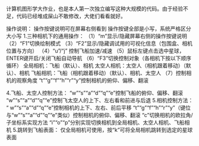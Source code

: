计算机图形学大作业，也是本人第一次独立编写这种大规模的代码。由于经验不足，代码已经堆成屎山不敢修改，大佬们看看就好。

操作说明：
    操作按键说明可在屏幕右侧看到
    操作按键全部是小写，系统严格区分大小写
1.三种相机下的通用操作：
（1）“m”显示/隐藏屏幕右侧的操作按键说明
（2）“F1”切换绘制模式
（3）“F2”显示/隐藏调试用的可视化信息（包围盒、相机位置与方向）
（4）“u”/“j” 控制飞船加速/减速
（5）鼠标左键点击选中星球，ENTER键开启/关闭飞船自动导航
（6）“F3”切换控制对象（各相机下按以下顺序循环）
    全局相机：飞船（默认）、相机
    太空人相机：太空人（相机跟着移动）（默认）、相机
    飞船相机：飞船（相机跟着移动）（默认）、相机、太空人
（7）控制相机的观察角度 “t”“g”“f”“h”“r”“y”控制相机的俯仰、偏移、翻滚

4.飞船、太空人控制方法：
    “w”“s”“a”“d”“q”“e”控制飞船的俯仰、偏移、翻滚
    “w”“s”“a”“d”“q”“e”控制飞太空人的上下、左右看和前进与后退
5.相机控制方法：
“   w”“s”“a”“d”“q”“e”控制相机的上下、左右、前后平移
    “t”“g”“f”“h”“r”“y”（键位与“w”“s”“a”“d”“q”“e”类似）控制相机的俯仰、偏移、翻滚
    “c”切换相机的欧拉角/子坐标系实现方法
    “i”“o”“p”分别实现切换相机到全局相机、太空人相机、飞船相机
5.跳转到飞船表面：
    仅全局相机可使用，按“k”可将全局相机跳转到选定的星球表面

